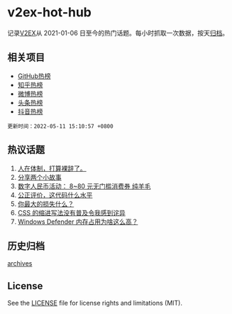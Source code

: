 # v2ex-hot-hub

 记录[V2EX](https://www.v2ex.com/)从 2021-01-06 日至今的热门话题。每小时抓取一次数据，按天[归档](archives)。
 
 ## 相关项目

- [GitHub热榜](https://github.com/lonnyzhang423/github-hot-hub)
- [知乎热榜](https://github.com/lonnyzhang423/zhihu-hot-hub)
- [微博热榜](https://github.com/lonnyzhang423/weibo-hot-hub)
- [头条热榜](https://github.com/lonnyzhang423/toutiao-hot-hub)
- [抖音热榜](https://github.com/lonnyzhang423/douyin-hot-hub)


 `更新时间：2022-05-11 15:10:57 +0800`

## 热议话题

1. [人在体制，打算裸辞了。](https://www.v2ex.com/t/851995)
1. [分享两个小故事](https://www.v2ex.com/t/852007)
1. [数字人民币活动： 8~80 元无门槛消费券 纯羊毛](https://www.v2ex.com/t/852061)
1. [公正评价，这代码什么水平](https://www.v2ex.com/t/852125)
1. [你最大的损失什么？](https://www.v2ex.com/t/852031)
1. [CSS 的缩进写法没有普及令我感到诧异](https://www.v2ex.com/t/852098)
1. [Windows Defender 内存占用为啥这么高？](https://www.v2ex.com/t/852024)

## 历史归档

[archives](archives)

## License

See the [LICENSE](LICENSE) file for license rights and limitations (MIT).
